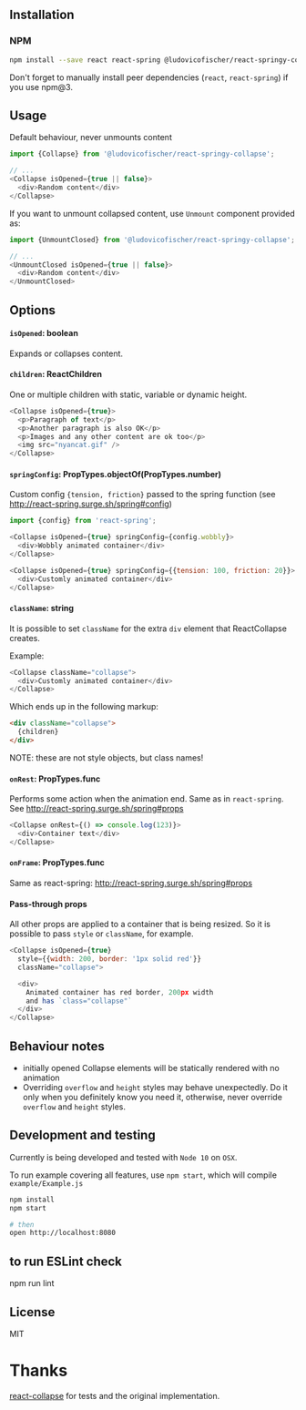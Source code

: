 
## Installation

### NPM

```sh
npm install --save react react-spring @ludovicofischer/react-springy-collapse
```

Don't forget to manually install peer dependencies (`react`, `react-spring`) if you use npm@3.


## Usage

Default behaviour, never unmounts content

```js
import {Collapse} from '@ludovicofischer/react-springy-collapse';

// ...
<Collapse isOpened={true || false}>
  <div>Random content</div>
</Collapse>
```

If you want to unmount collapsed content, use `Unmount` component provided as:

```js
import {UnmountClosed} from '@ludovicofischer/react-springy-collapse';

// ...
<UnmountClosed isOpened={true || false}>
  <div>Random content</div>
</UnmountClosed>
```

## Options


#### `isOpened`: boolean

Expands or collapses content.


#### `children`: ReactChildren

One or multiple children with static, variable or dynamic height.

```js
<Collapse isOpened={true}>
  <p>Paragraph of text</p>
  <p>Another paragraph is also OK</p>
  <p>Images and any other content are ok too</p>
  <img src="nyancat.gif" />
</Collapse>
```


#### `springConfig`: PropTypes.objectOf(PropTypes.number)

Custom config `{tension, friction}` passed to the spring function (see http://react-spring.surge.sh/spring#config)

```js
import {config} from 'react-spring';

<Collapse isOpened={true} springConfig={config.wobbly}>
  <div>Wobbly animated container</div>
</Collapse>
```

```js
<Collapse isOpened={true} springConfig={{tension: 100, friction: 20}}>
  <div>Customly animated container</div>
</Collapse>
```

#### `className`: string

It is possible to set `className` for the extra `div` element that ReactCollapse creates.

Example:
```js
<Collapse className="collapse">
  <div>Customly animated container</div>
</Collapse>
```


Which ends up in the following markup:
```html
<div className="collapse">
  {children}
</div>
```

NOTE: these are not style objects, but class names!


#### `onRest`: PropTypes.func
Performs some action when the animation end. Same as in `react-spring`. 
See http://react-spring.surge.sh/spring#props

```js
<Collapse onRest={() => console.log(123)}>
  <div>Container text</div>
</Collapse>
```

#### `onFrame`: PropTypes.func

Same as react-spring: http://react-spring.surge.sh/spring#props


#### Pass-through props

All other props are applied to a container that is being resized. So it is possible to pass `style` or `className`, for example.

```js
<Collapse isOpened={true}
  style={{width: 200, border: '1px solid red'}}
  className="collapse">

  <div>
    Animated container has red border, 200px width
    and has `class="collapse"`
  </div>
</Collapse>
```


## Behaviour notes

- initially opened Collapse elements will be statically rendered with no animation
- Overriding `overflow` and `height` styles may behave unexpectedly. Do it only when you definitely know you need it, otherwise, never override `overflow` and `height` styles.

## Development and testing

Currently is being developed and tested with `Node 10` on `OSX`.

To run example covering all features, use `npm start`, which will compile `example/Example.js`

```bash
npm install
npm start

# then
open http://localhost:8080
```

## to run ESLint check

npm run lint

## License

MIT

# Thanks
[react-collapse](https://github.com/nkbt/react-collapse) for tests and the original implementation.
